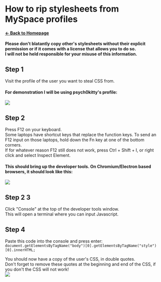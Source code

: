 # How to rip stylesheets from MySpace profiles
#### [← Back to Homepage](https://bonkmaykrq.github.io/)
  
  
**Please don't blatantly copy other's stylesheets without their explicit permission or if it comes with a license that allows you to do so.**  
**I will not be held responsible for your misuse of this information.**  
  
## Step 1
Visit the profile of the user you want to steal CSS from.  
#### For demonstration I will be using **psych0kitty**'s profile:  
![](https://files.gamebanana.com/bitpit/image_2021-01-01_000631.png)
  
## Step 2
Press F12 on your keyboard.  
Some laptops have shortcut keys that replace the function keys. To send an F12 input on those laptops, hold down the Fn key at one of the bottom corners.  
If for whatever reason F12 still does not work, press Ctrl + Shift + I, or right click and select Inspect Element.
  
#### **This should bring up the developer tools. On Chromium/Electron based browsers, it should look like this:**  
![](https://files.gamebanana.com/bitpit/image_2021-01-01_000757.png)  

## Step 2 3
Click "Console" at the top of the developer tools window.  
This will open a terminal where you can input Javascript.  
  
## Step 4
Paste this code into the console and press enter:  
`document.getElementsByTagName("body")[0].getElementsByTagName("style")[0].innerHTML;`  
  
You should now have a copy of the user's CSS, in double quotes.  
Don't forget to remove these quotes at the beginning and end of the CSS, if you don't the CSS will not work!  
![](https://files.gamebanana.com/bitpit/image_2021-01-01_000949.png)
